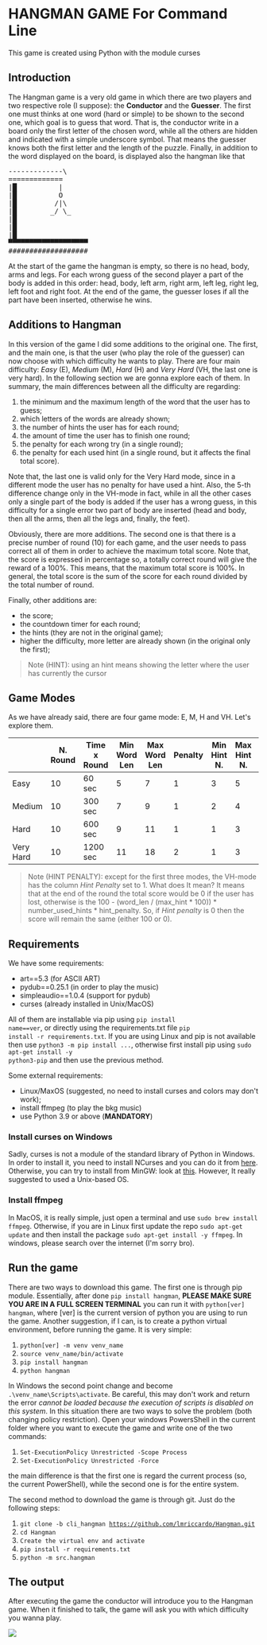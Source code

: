 # HANGMAN GAME For Command Line

This game is created using Python with the module curses

## Introduction
The Hangman game is a very old game in which there are two players and two respective role (I suppose): the **Conductor** and the **Guesser**. The first one must thinks at one word (hard or simple) to be shown to the second one, which goal is to guess that word. That is, the conductor write in a board only the first letter of the chosen word, while all the others are hidden and indicated with a simple underscore symbol. That means the guesser knows both the first letter and the length of the puzzle. Finally, in addition to the word displayed on the board, is displayed also the hangman like that

<pre>
-------------\
=============
|█          |
|█          O
|█         /|\
|█        _/ \_
|█
|█
|█
▀▀▀▀▀▀▀▀▀▀▀▀▀▀▀▀▀▀▀
###################
</pre>

At the start of the game the hangman is empty, so there is no head, body, arms and legs. For each wrong guess of the second player a part of the body is added in this order: head, body, left arm, right arm, left leg, right leg, left foot and right foot. At the end of the game, the guesser loses if all the part have been inserted, otherwise he wins.

## Additions to Hangman
In this version of the game I did some additions to the original one. The first, and the main one, is that the user (who play the role of the guesser) can now choose with which difficulty he wants to play. There are four main difficulty: *Easy* (E), *Medium* (M), *Hard* (H) and *Very Hard* (VH, the last one is very hard). In the following section we are gonna explore each of them. In summary, the main differences between all the difficulty are regarding:

1. the minimum and the maximum length of the word that the user has to guess;
2. which letters of the words are already shown;
3. the number of hints the user has for each round;
4. the amount of time the user has to finish one round;
5. the penalty for each wrong try (in a single round);
6. the penalty for each used hint (in a single round, but it affects the final total score).

Note that, the last one is valid only for the Very Hard mode, since in a different mode the user has no penalty for have used a hint. Also, the 5-th difference change only in the VH-mode in fact, while in all the other cases only a single part of the body is added if the user has a wrong guess, in this difficulty for a single error two part of body are inserted (head and body, then all the arms, then all the legs and, finally, the feet).

Obviously, there are more additions. The second one is that there is a precise number of round (10) for each game, and the user needs to pass correct all of them in order to achieve the maximum total score. Note that, the score is expressed in percentage so, a totally correct round will give the reward of a 100%. This means, that the maximum total score is 100%. In general, the total score is the sum of the score for each round divided by the total number of round. 

Finally, other additions are:
+ the score;
+ the countdown timer for each round;
+ the hints (they are not in the original game);
+ higher the difficulty, more letter are already shown (in the original only the first);

> Note (HINT): using an hint means showing the letter where the user has currently the cursor

## Game Modes
As we have already said, there are four game mode: E, M, H and VH. Let's explore them.

|           | N. Round | Time x Round | Min Word Len | Max Word Len | Penalty | Min Hint N. | Max Hint N. | Hint Penalty |
|-----------|----------|--------------|--------------|--------------|---------|-------------|-------------|--------------|
| Easy      |    10    |    60 sec    |       5      |       7      |    1    |      3      |      5      |       0      |
| Medium    |    10    |    300 sec   |       7      |       9      |    1    |      2      |      4      |       0      |
| Hard      |    10    |    600 sec   |       9      |      11      |    1    |      1      |      3      |       0      |
| Very Hard |    10    |   1200 sec   |      11      |      18      |    2    |      1      |      3      |       1      |

> Note (HINT PENALTY): except for the first three modes, the VH-mode has the column _Hint Penalty_ set to 1. What does It mean? It means that at the end of the round the total score would be 0 if the user has lost, otherwise is the 100 - (word_len / (max_hint * 100)) * number_used_hints * hint_penalty. So, if *Hint penalty* is 0 then the score will remain the same (either 100 or 0). 


## Requirements
We have some requirements:
+ art==5.3 (for ASCII ART)
+ pydub==0.25.1 (in order to play the music)
+ simpleaudio==1.0.4 (support for pydub)
+ curses (already installed in Unix/MacOS)

All of them are installable via pip using <code>pip install name==ver</code>, or directly using the requirements.txt file <code>pip install -r requirements.txt</code>. If you are using Linux and pip is not available then use <code>python3 -m pip install ...</code>, otherwise first install pip using <code>sudo apt-get install -y python3-pip</code> and then use the previous method. 

Some external requirements:
+ Linux/MaxOS (suggested, no need to install curses and colors may don't work);
+ install ffmpeg (to play the bkg music)
+ use Python 3.9 or above (**MANDATORY**)

### Install curses on Windows
Sadly, curses is not a module of the standard library of Python in Windows. In order to install it, you need to install NCurses and you can do it from [here](https://invisible-island.net/ncurses/). Otherwise, you can try to install from MinGW: look at [this](https://e-l.unifi.it/pluginfile.php/805205/mod_resource/content/0/ncurses%20installation%20-%20en.pdf). However, It really suggested to used a Unix-based OS.

### Install ffmpeg
In MacOS, it is really simple, just open a terminal and use <code>sudo brew install ffmpeg</code>. Otherwise, if you are in Linux first update the repo <code>sudo apt-get update</code> and then install the package <code>sudo apt-get install -y ffmpeg</code>. In windows, please search over the internet (I'm sorry bro).


## Run the game
There are two ways to download this game. The first one is through pip module. Essentially, after done <code>pip install hangman</code>, **PLEASE MAKE SURE YOU ARE IN A FULL SCREEN TERMINAL** you can run it with <code>python[ver] hangman</code>, where [ver] is the current version of python you are using to run the game. Another suggestion, if I can, is to create a python virtual environment, before running the game. It is very simple:

1. <code>python[ver] -m venv venv_name</code>
2. <code>source venv_name/bin/activate</code>
3. <code>pip install hangman</code>
4. <code>python hangman</code>

In Windows the second point change and become <code>.\venv_name\Scripts\activate</code>. Be careful, this may don't work and return the error *cannot be loaded because the execution of scripts is disabled on this system*. In this situation there are two ways to solve the problem (both changing policy restriction). Open your windows PowersShell in the current folder where you want to execute the game and write one of the two commands:

1. <code>Set-ExecutionPolicy Unrestricted -Scope Process</code>
2. <code>Set-ExecutionPolicy Unrestricted -Force</code>

the main difference is that the first one is regard the current process (so, the current PowerShell), while the second one is for the entire system.

The second method to download the game is through git. Just do the following steps:

1. <code>git clone -b cli_hangman https://github.com/lmriccardo/Hangman.git </code>
2. <code>cd Hangman</code>
3. <code>Create the virtual env and activate</code>
4. <code>pip install -r requirements.txt</code>
5. <code>python -m src.hangman</code>


## The output
After executing the game the conductor will introduce you to the Hangman game. When it finished to talk, the game will ask you with which difficulty you wanna play.

![](https://i.imgur.com/s7zZNQh.png)